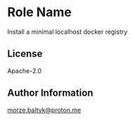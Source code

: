 Role Name
=========

Install a minimal localhost docker registry

License
-------

Apache-2.0

Author Information
------------------

morze.baltyk@proton.me